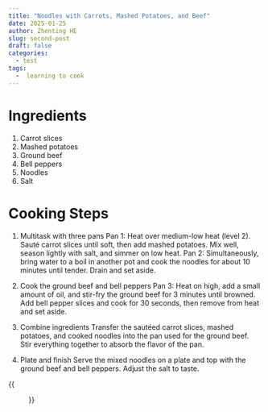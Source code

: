 ```yaml
---
title: "Noodles with Carrots, Mashed Potatoes, and Beef"
date: 2025-01-25
author: Zhenting HE
slug: second-post
draft: false
categories:
  - test
tags:
  -  learning to cook
---
```

# Ingredients
1. Carrot slices
2. Mashed potatoes
3. Ground beef
4. Bell peppers
5. Noodles
6. Salt

# Cooking Steps
1. Multitask with three pans
Pan 1: Heat over medium-low heat (level 2). Sauté carrot slices until soft, then add mashed potatoes. Mix well, season lightly with salt, and simmer on low heat.
Pan 2: Simultaneously, bring water to a boil in another pot and cook the noodles for about 10 minutes until tender. Drain and set aside.

2. Cook the ground beef and bell peppers
Pan 3: Heat on high, add a small amount of oil, and stir-fry the ground beef for 3 minutes until browned. Add bell pepper slices and cook for 30 seconds, then remove from heat and set aside.

3. Combine ingredients
Transfer the sautéed carrot slices, mashed potatoes, and cooked noodles into the pan used for the ground beef. Stir everything together to absorb the flavor of the pan.

4. Plate and finish
Serve the mixed noodles on a plate and top with the ground beef and bell peppers. Adjust the salt to taste.

{{<figure src="/images/Recipe/2025-01-25.jpg" title="Sweet and Refreshing Pasta" width="360">}}